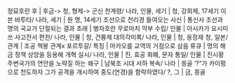 정묘호란 후		| 후금-> 청, 형제-> 군신
천계령/ 나라, 인물, 세기		| 청, 강희제, 17세기
이븐 바투타/ 나라, 세기		| 원 명, 14세기
조선으로 천리경 들여오는 사신		| 통신사
조선과 명의 국교가 단절되는 결과 초래		| 병자호란
무로마치 막부 수립/ 인물		| 아시카가 요시미쓰
사고전서 편찬/ 나라, 인물		| 청, 건륭제
대의각미록/ 나라, 인물		| 청, 옹정제
청, 일본/ 관계		| 조공 책봉 관계x
포르투갈/ 특징		| 마카오를 교역의 거점으로 삼음
류큐		| 명의 해금 정책
상앙을 등용해 개혁 실시/ 나라, 인물		| 진, 효공
화폐, 문자 통일/ 인물		| 진시황
주변국가의 연안을 노략질 하는 왜구		| 남북조 시대
서하 복속/ 나라		| 몽골
’?“가 카이펑으로 천도하자 그가 공격을 개시하여 중도(연경)을 함락하였다/ ?, 그		| 금, 몽골

